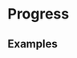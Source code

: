 # Progress

## Examples

<ex-code name="ex-progress-basic"></ex-code>

<ex-code name="ex-progress-color"></ex-code>
